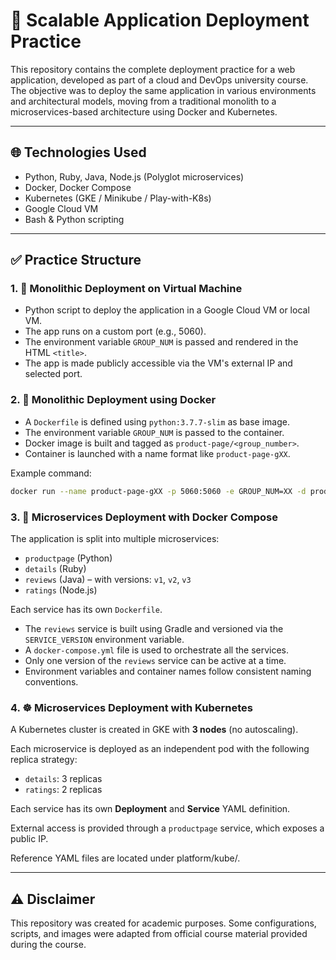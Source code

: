 # 🚀 Scalable Application Deployment Practice

This repository contains the complete deployment practice for a web application, developed as part of a cloud and DevOps university course. The objective was to deploy the same application in various environments and architectural models, moving from a traditional monolith to a microservices-based architecture using Docker and Kubernetes.

---

## 🌐 Technologies Used

- Python, Ruby, Java, Node.js (Polyglot microservices)
- Docker, Docker Compose
- Kubernetes (GKE / Minikube / Play-with-K8s)
- Google Cloud VM
- Bash & Python scripting

---

## ✅ Practice Structure

### 1. 🌟 Monolithic Deployment on Virtual Machine

- Python script to deploy the application in a Google Cloud VM or local VM.
- The app runs on a custom port (e.g., 5060).
- The environment variable `GROUP_NUM` is passed and rendered in the HTML `<title>`.
- The app is made publicly accessible via the VM's external IP and selected port.

### 2. 🐳 Monolithic Deployment using Docker

- A `Dockerfile` is defined using `python:3.7.7-slim` as base image.
- The environment variable `GROUP_NUM` is passed to the container.
- Docker image is built and tagged as `product-page/<group_number>`.
- Container is launched with a name format like `product-page-gXX`.

Example command:

```bash
docker run --name product-page-gXX -p 5060:5060 -e GROUP_NUM=XX -d product-page/gXX
```
### 3. 🧩 Microservices Deployment with Docker Compose

The application is split into multiple microservices:

- `productpage` (Python)
- `details` (Ruby)
- `reviews` (Java) – with versions: `v1`, `v2`, `v3`
- `ratings` (Node.js)

Each service has its own `Dockerfile`.

- The `reviews` service is built using Gradle and versioned via the `SERVICE_VERSION` environment variable.
- A `docker-compose.yml` file is used to orchestrate all the services.
- Only one version of the `reviews` service can be active at a time.
- Environment variables and container names follow consistent naming conventions.

### 4. ☸️ Microservices Deployment with Kubernetes

A Kubernetes cluster is created in GKE with **3 nodes** (no autoscaling).

Each microservice is deployed as an independent pod with the following replica strategy:

- `details`: 3 replicas
- `ratings`: 2 replicas

Each service has its own **Deployment** and **Service** YAML definition.

External access is provided through a `productpage` service, which exposes a public IP.

Reference YAML files are located under platform/kube/.

---
## ⚠️ Disclaimer

This repository was created for academic purposes. Some configurations, scripts, and images were adapted from official course material provided during the course.
